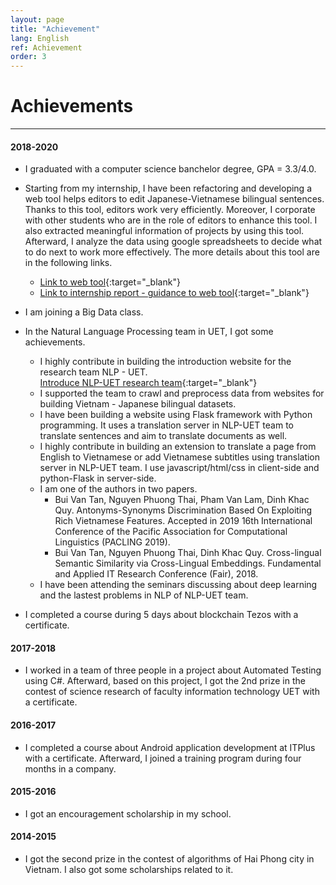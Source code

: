 ```yaml
---
layout: page
title: "Achievement"
lang: English
ref: Achievement
order: 3
---
```

# Achievements
---

#### 2018-2020
* I graduated with a computer science banchelor degree, GPA = 3.3/4.0.
* Starting from my internship, I have been refactoring and developing a web tool helps editors to edit Japanese-Vietnamese bilingual sentences. Thanks to this tool, editors work very efficiently. Moreover, I corporate with other students who are in the role of editors to enhance this tool. I also extracted meaningful information of projects by using this tool. Afterward, I analyze the data using google spreadsheets to decide what to do next to work more effectively. The more details about this tool are in the following links. 
    * [Link to web tool](http://ngulieu.dichmay.vn:8888/){:target="_blank"} 
    * [Link to internship report - guidance to web tool](https://drive.google.com/file/d/1pcfHZEsMSg7HKkSC_BkELBJZeas5uZoi/view?usp=sharing){:target="_blank"}

* I am joining a Big Data class.
* In the Natural Language Processing team in UET, I got some achievements. 
    * I highly contribute in building the introduction website for the research team NLP - UET.  
      [Introduce NLP-UET research team](https://uetnlp.github.io/en/Introduction/){:target="_blank"} 
    * I supported the team to crawl and preprocess data from websites for building Vietnam - Japanese bilingual datasets.
    * I have been building a website using Flask framework with Python programming. It uses a translation server in NLP-UET team to translate sentences and aim to translate documents as well. 
    <!-- [Link app](https://nmtuet.ddnsfree.com/login_interface/){:target="_blank"} -->
    <!-- [Link guidances](https://nmtuet.ddnsfree.com/login_interface/){:target="_blank"} -->
    * I highly contribute in building an extension to translate a page from English to Vietnamese or add Vietnamese subtitles using translation server in NLP-UET team. I use javascript/html/css in client-side and python-Flask in server-side. 
    * I am one of the authors in two papers. 
        * Bui Van Tan, Nguyen Phuong Thai, Pham Van Lam, Dinh Khac Quy. Antonyms-Synonyms Discrimination Based On Exploiting Rich Vietnamese Features. Accepted in 2019 16th International Conference of the Pacific Association for Computational Linguistics (PACLING 2019). 
        * Bui Van Tan, Nguyen Phuong Thai, Dinh Khac Quy. Cross-lingual Semantic
        Similarity via Cross-Lingual Embeddings. Fundamental and Applied IT Research
        Conference (Fair), 2018.
    * I have been attending the seminars discussing about deep learning and the lastest problems in NLP of NLP-UET team.
* I completed a course during 5 days about blockchain Tezos with a certificate.
 
#### 2017-2018
* I worked in a team of three people in a project about Automated Testing using C#. Afterward, based on this project, I got the 2nd prize in the contest of science research of faculty information technology UET with a certificate.

#### 2016-2017
* I completed a course about Android application development at ITPlus with a certificate. Afterward, I joined a training program during four months in a company.

#### 2015-2016
* I got an encouragement scholarship in my school.

#### 2014-2015
* I got the second prize in the contest of algorithms of Hai Phong city in Vietnam. I also got some scholarships related to it.









